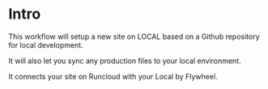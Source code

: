 # Intro

This workflow will setup a new site on LOCAL based on a Github repository for local development.

It will also let you sync any production files to your local environment.

It connects your site on Runcloud with your Local by Flywheel.